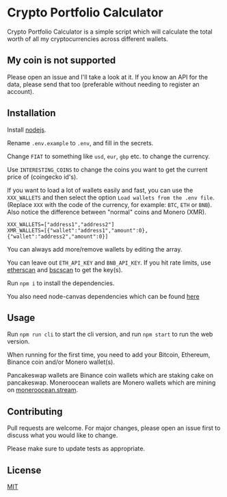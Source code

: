 # Crypto Portfolio Calculator

Crypto Portfolio Calculator is a simple script which will calculate the total worth of all my cryptocurrencies across different wallets.

## My coin is not supported

Please open an issue and I'll take a look at it. If you know an API for the data, please send that too (preferable without needing to register an account).

## Installation

Install [nodejs](https://nodejs.org/en/download/).

Rename `.env.example` to `.env`, and fill in the secrets.

Change `FIAT` to something like `usd`, `eur`, `gbp` etc. to change the currency.

Use `INTERESTING_COINS` to change the coins you want to get the current price of (coingecko id's).

If you want to load a lot of wallets easily and fast, you can use the `XXX_WALLETS` and then select the option `Load wallets from the .env file`. (Replace `XXX` with the code of the currency, for example: `BTC`, `ETH` or `BNB`). Also notice the difference between "normal" coins and Monero (XMR).
```
XXX_WALLETS=["address1","address2"]
XMR_WALLETS=[{"wallet":"address1","amount":0},{"wallet":"address2","amount":0}]
```
You can always add more/remove wallets by editing the array.

You can leave out `ETH_API_KEY` and `BNB_API_KEY`. If you hit rate limits, use [etherscan](https://etherscan.io/) and [bscscan](https://bscscan.com/) to get the key(s).

Run `npm i` to install the dependencies.

You also need node-canvas dependencies which can be found [here](https://github.com/Automattic/node-canvas/wiki#installation-guides)

## Usage

Run `npm run cli` to start the cli version, and run `npm start` to run the web version.

When running for the first time, you need to add your Bitcoin, Ethereum, Binance coin and/or Monero wallet(s).

Pancakeswap wallets are Binance coin wallets which are staking cake on pancakeswap. Moneroocean wallets are Monero wallets which are mining on [moneroocean.stream](https://moneroocean.stream/).

## Contributing
Pull requests are welcome. For major changes, please open an issue first to discuss what you would like to change.

Please make sure to update tests as appropriate.

## License
[MIT](https://choosealicense.com/licenses/mit/)
